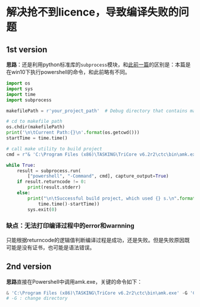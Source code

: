 # 解决抢不到licence，导致编译失败的问题

## 1st version

**思路**：还是利用python标准库的`subprocess`模块，和[此前一篇](./repetDo.md)的区别是：本篇是在win10下执行powershell的命令，和此前略有不同。

```py
import os
import sys
import time
import subprocess

makefilePath = r'your_project_path'  # Debug directory that contains makefile

# cd to makefile path
os.chdir(makefilePath)
print('\n\tCurrent Path:{}\n'.format(os.getcwd()))
startTime = time.time()

# call make utility to build project
cmd = r"& 'C:\Program Files (x86)\TASKING\TriCore v6.2r2\ctc\bin\amk.exe' -j20 all"

while True:
    result = subprocess.run(
        ["powershell", "-Command", cmd], capture_output=True)
    if result.returncode != 0:
        print(result.stderr)
    else:
        print("\n\tSuccessful build project, which used {} s.\n".format(
            time.time()-startTime))
        sys.exit(0)
```

### 缺点：无法打印编译过程中的error和warnning

只能根据returncode的逻辑值判断编译过程是成功，还是失败。但是失败原因既可能是没有证书，也可能是语法错误。

## 2nd version

**思路**直接在Powershell中调用amk.exe，关键的命令如下：

```powershell
& 'C:\Program Files (x86)\TASKING\TriCore v6.2r2\ctc\bin\amk.exe' -G 'C:\project_path\Debug' -j16 all
# -G : change directory
```

